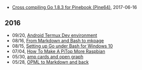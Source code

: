 
+ [Cross compiling Go 1.8.3 for Pinebook (Pine64)](/blog/2017/06/16/cross-compiling-go.html), 2017-06-16

## 2016

 + 09/20, [Android Termux Dev environment](/blog/2016/09/20/Android-Termux-Dev-environment.html)
 + 08/16, [From Markdown and Bash to mkpage](/blog/2016/08/16/From-Markdown-and-Bash-to-mkpage.html)
 + 08/15, [Setting up Go under Bash for Windows 10](/blog/2016/08/15/Setting-up-Go-under-Bash-for-Windows-10.html)
 + 07/04, [How To Make A PiTop More Raspbian](/blog/2016/07/04/How-To-Make-A-PiTop-More-Raspbian.html)
 + 05/30, [amp cards and open graph](/blog/2016/05/30/amp-cards-and-open-graph.html)
 + 05/28, [OPML to Markdown and back](/blog/2016/05/28/OPML-to-Markdown-and-back.html)
